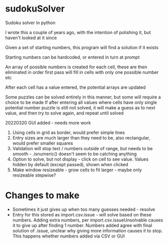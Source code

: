 # sudokuSolver
Sudoku solver in python

I wrote this a couple of years ago, with the intention of polishing it, but haven't looked at it since

Given a set of starting numbers, this program will find a solution if it exists

Starting numbers can be hardcoded, or entered in turn at prompt

An array of possible numbers is created for each cell, these are then eliminated in order
first pass will fill in cells with only one possible number etc

After each cell has a value entered, the potential arrays are updated

Some puzzles can be solved entirely in this manner, but some will require a choice to be made
If after entering all values where cells have only single potential number puzzle is still not solved, 
it will make a guess as to next value, and then try to solve again, and repeat until solved

20220320 GUI added - needs more work
1) Using cells in grid as border, would prefer simple lines
2) Entry sizes are much larger than they need to be, also rectangular, would prefer smaller squares
3) Validation will stop text / numbers outside of range, but needs to be smooth - .isnumeric() doesn't seem to be catching anything
4) Option to solve, but not display - click on cell to see value. Values hidden by default (except passed), shown when clicked
5) Make window resizeable - grow cells to fit larger - maybe only resizeable stepwise?

# Changes to make
- Sometimes it just gives up when too many guesses needed - resolve
- Entry for this stored as import.csv.issue - will solve based on these numbers. Adding extra numbers, per import.csv.issueUnsolvable causes it to give up after finding 1 number. Numbers added agree with final solution of .issue, unclear why giving more information causes it to stop. This happens whether numbers added via CSV or GUI

